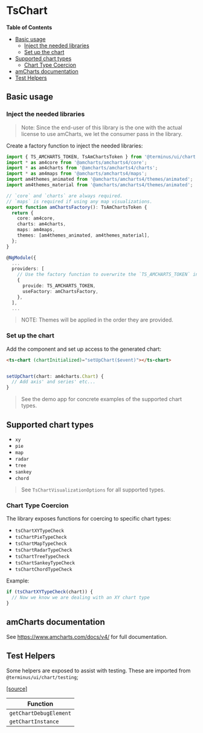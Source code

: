 <h1>TsChart</h1>


<!-- START doctoc generated TOC please keep comment here to allow auto update -->
<!-- DON'T EDIT THIS SECTION, INSTEAD RE-RUN doctoc TO UPDATE -->
**Table of Contents**

- [Basic usage](#basic-usage)
  - [Inject the needed libraries](#inject-the-needed-libraries)
  - [Set up the chart](#set-up-the-chart)
- [Supported chart types](#supported-chart-types)
  - [Chart Type Coercion](#chart-type-coercion)
- [amCharts documentation](#amcharts-documentation)
- [Test Helpers](#test-helpers)

<!-- END doctoc generated TOC please keep comment here to allow auto update -->


## Basic usage

### Inject the needed libraries

> Note:  Since the end-user of this library is the one with the actual license to use amCharts, we let the consumer pass in the library.

Create a factory function to inject the needed libraries:

```typescript
import { TS_AMCHARTS_TOKEN, TsAmChartsToken } from '@terminus/ui/chart';
import * as am4core from '@amcharts/amcharts4/core';
import * as am4charts from '@amcharts/amcharts4/charts';
import * as am4maps from '@amcharts/amcharts4/maps';
import am4themes_animated from '@amcharts/amcharts4/themes/animated';
import am4themes_material from '@amcharts/amcharts4/themes/animated';

// `core` and `charts` are always required.
// `maps` is required if using any map visualizations.
export function amChartsFactory(): TsAmChartsToken {
  return {
    core: am4core,
    charts: am4charts,
    maps: am4maps,
    themes: [am4themes_animated, am4themes_material],
  };
}

@NgModule({
  ...
  providers: [
    // Use the factory function to overwrite the `TS_AMCHARTS_TOKEN` injectable:
    {
      provide: TS_AMCHARTS_TOKEN,
      useFactory: amChartsFactory,
    },
  ],
  ...
```


> NOTE: Themes will be applied in the order they are provided.


### Set up the chart

Add the component and set up access to the generated chart:

```html
<ts-chart (chartInitialized)="setUpChart($event)"></ts-chart>
```

```typescript

setUpChart(chart: am4charts.Chart) {
  // Add axis' and series' etc...
}
```

> See the demo app for concrete examples of the supported chart types.


## Supported chart types

- `xy`
- `pie`
- `map`
- `radar`
- `tree`
- `sankey`
- `chord`

> See `TsChartVisualizationOptions` for all supported types.


### Chart Type Coercion

The library exposes functions for coercing to specific chart types:

- `tsChartXYTypeCheck`
- `tsChartPieTypeCheck`
- `tsChartMapTypeCheck`
- `tsChartRadarTypeCheck`
- `tsChartTreeTypeCheck`
- `tsChartSankeyTypeCheck`
- `tsChartChordTypeCheck`

Example:

```typescript
if (tsChartXYTypeCheck(chart)) {
  // Now we know we are dealing with an XY chart type
}
```


## amCharts documentation

See https://www.amcharts.com/docs/v4/ for full documentation.


## Test Helpers

Some helpers are exposed to assist with testing. These are imported from `@terminus/ui/chart/testing`;

[[source]][test-helpers-src]

|        Function        |
|------------------------|
| `getChartDebugElement` |
| `getChartInstance`     |


[test-helpers-src]: https://github.com/GetTerminus/terminus-ui/blob/release/terminus-ui/chart/testing/src/test-helpers.ts
